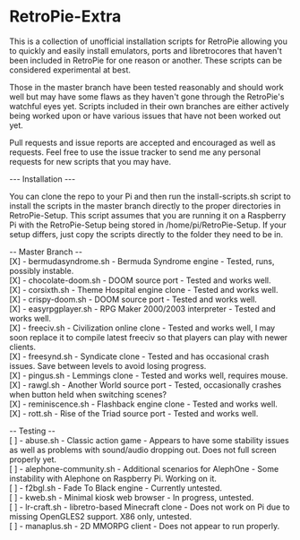 # RetroPie-Extra

This is a collection of unofficial installation scripts for RetroPie allowing you to quickly and easily install emulators, ports and libretrocores that haven't been 
included in RetroPie for one reason or another. These scripts can be considered experimental at best. 

Those in the master branch have been tested reasonably and should work well but may have some flaws as they haven't gone through the RetroPie's watchful eyes yet. 
Scripts included in their own branches are either actively being worked upon or have various issues that have not been worked out yet.

Pull requests and issue reports are accepted and encouraged as well as requests. Feel free to use the issue tracker to send me any personal requests for new scripts
that you may have.

--- Installation ---

You can clone the repo to your Pi and then run the install-scripts.sh script to install the scripts in the master branch directly to the proper directories in RetroPie-Setup.
This script assumes that you are running it on a Raspberry Pi with the RetroPie-Setup being stored in /home/pi/RetroPie-Setup. If your setup differs, just copy the scripts
directly to the folder they need to be in.


-- Master Branch --  
[X] - bermudasyndrome.sh - Bermuda Syndrome engine - Tested, runs, possibly instable.  
[X] - chocolate-doom.sh - DOOM source port - Tested and works well.  
[X] - corsixth.sh - Theme Hospital engine clone - Tested and works well.  
[X] - crispy-doom.sh - DOOM source port - Tested and works well.  
[X] - easyrpgplayer.sh - RPG Maker 2000/2003 interpreter - Tested and works well.  
[X] - freeciv.sh - Civilization online clone - Tested and works well, I may soon replace it to compile latest freeciv so that players can play with newer clients.  
[X] - freesynd.sh - Syndicate clone - Tested and has occasional crash issues. Save between levels to avoid losing progress.  
[X] - pingus.sh - Lemmings clone - Tested and works well, requires mouse.  
[X] - rawgl.sh - Another World source port - Tested, occasionally crashes when button held when switching scenes?  
[X] - reminiscence.sh - Flashback engine clone - Tested and works well.   
[X] - rott.sh - Rise of the Triad source port - Tested and works well.  

-- Testing --  
[ ] - abuse.sh - Classic action game - Appears to have some stability issues as well as problems with sound/audio dropping out. Does not full screen properly yet.  
[ ] - alephone-community.sh - Additional scenarios for AlephOne - Some instability with Alephone on Raspberry Pi. Working on it.  
[ ] - f2bgl.sh - Fade To Black engine - Currently untested.  
[ ] - kweb.sh - Minimal kiosk web browser - In progress, untested.  
[ ] - lr-craft.sh - libretro-based Minecraft clone - Does not work on Pi due to missing OpenGLES2 support. X86 only, untested.  
[ ] - manaplus.sh - 2D MMORPG client - Does not appear to run properly.  



